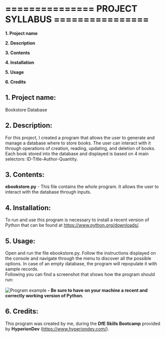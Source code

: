 # =============== PROJECT SYLLABUS ================
**1. Project name**

**2. Description**

**3. Contents**

**4. Installation**

**5. Usage**

**6. Credits**

## 1. Project name:
Bookstore Database

## 2. Description:
For this project, I created a program that allows the user to generate and manage a database where to store books. 
The user can interact with it through operations of creation, reading, updating, and deletion of books. Each book stored 
into the database and displayed is based on 4 main selectors: ID-Title-Author-Quantity.

## 3. Contents:
**ebookstore.py** - This file contains the whole program. It allows the user to interact with the database through inputs.

## 4. Installation:
To run and use this program is necessary to install a recent version of Python that can be found at https://www.python.org/downloads/.

## 5. Usage:
Open and run the file ebookstore.py. Follow the instructions displayed on the console and navigate through the menu to discover all the possible options. 
In case of an empty database, the program will repopulate it with sample records.<br>
Following you can find a screenshot that shows how the program should run:<br><br>
![Program example](https://raw.githubusercontent.com/Salvatore1024/finalCapstone/main/screenshot.png)
**- Be sure to have on your machine a recent and correctly working version of Python.**

## 6. Credits:
This program was created by me, during the **DfE Skills Bootcamp** provided by **HyperionDev** (https://www.hyperiondev.com/).
